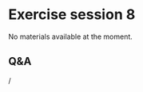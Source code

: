 # Exercise session 8

No materials available at the moment.

<!--
-   See `/project/project_465000644/slides/HPE/Exercises.pdf` for the exercises.

-   Files are in 
    `/project/project_465000644/exercises/HPE/day3`

-   Permanent archive on LUMI:

    -   Exercise notes in `/appl/local/training/4day-20231003/files/LUMI-4day-20231003-Exercises_HPE.pdf`

    -   Exercises as bizp2-compressed tar file in
        `/appl/local/training/4day-20231003/files/LUMI-4day-20231003-Exercises_HPE.tar.bz2`

    -   Exercises as uncompressed tar file in
        `/appl/local/training/4day-20231003/files/LUMI-4day-20231003-Exercises_HPE.tar`
-->

## Q&A

/

